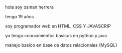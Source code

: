 hola soy osman herrera

tengo 19 años

soy programador web en HTML, CSS Y JAVASCRIP

yo tengo conocimientos basicos en python y java

manejo basico en base de datos relacionales (MySQL)

